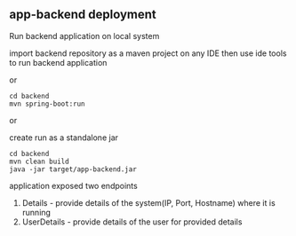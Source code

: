 ## app-backend deployment

Run backend application on local system

import backend repository as a maven project on any IDE then use ide tools to run backend application

or

```shell
cd backend
mvn spring-boot:run
```

or 

create run as a standalone jar

```shell
cd backend
mvn clean build
java -jar target/app-backend.jar
```

application exposed two endpoints

1. Details - provide details of the system(IP, Port, Hostname) where it is running
2. UserDetails - provide details of the user for provided details

